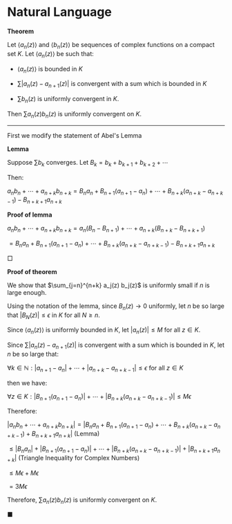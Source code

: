 # Natural Language

**Theorem**

Let ⟨$a_n(z)$⟩ and ⟨$b_n(z)$⟩ be sequences of complex functions on a compact set $K$. Let ⟨$a_n(z)$⟩ be such that:

- ⟨$a_n(z)$⟩ is bounded in $K$

- $\sum |a_n(z) - a_{n+1}(z)|$ is convergent with a sum which is bounded in $K$

- $\sum b_n(z)$ is uniformly convergent in $K$.

Then $\sum a_n(z) b_n(z)$ is uniformly convergent on $K$.

---

First we modify the statement of Abel's Lemma

**Lemma**

Suppose $\sum b_k$ converges. Let $B_k = b_k + b_{k+1} + b_{k+2} + \cdots$

Then:

$a_n b_n + \cdots + a_{n+k} b_{n+k} = B_n a_n + B_{n+1} (a_{n+1} - a_n) + \cdots + B_{n+k} (a_{n+k} - a_{n+k-1}) - B_{n+k+1} a_{n+k}$

**Proof of lemma**

$a_n b_n + \cdots + a_{n+k} b_{n+k} = a_n (B_n - B_{n+1}) + \cdots + a_{n+k} (B_{n+k} - B_{n+k+1})$

$= B_n a_n + B_{n+1} (a_{n+1} - a_n) + \cdots + B_{n+k} (a_{n+k} - a_{n+k-1}) - B_{n+k+1} a_{n+k}$

□

**Proof of theorem**

We show that $\sum_{j=n}^{n+k} a_j(z) b_j(z)$ is uniformly small if $n$ is large enough.

Using the notation of the lemma, since $B_n(z) \to 0$ uniformly, let $n$ be so large that $|B_N(z)| \leq \epsilon$ in $K$ for all $N \geq n$.

Since ⟨$a_n(z)$⟩ is uniformly bounded in $K$, let $|a_n(z)| \leq M$ for all $z \in K$.

Since $\sum |a_n(z) - a_{n+1}(z)|$ is convergent with a sum which is bounded in $K$, let $n$ be so large that:

$\forall k \in \mathbb{N} : |a_{n+1} - a_n| + \cdots + |a_{n+k} - a_{n+k-1}| \leq \epsilon$ for all $z \in K$

then we have:

$\forall z \in K : |B_{n+1} (a_{n+1} - a_n)| + \cdots + |B_{n+k} (a_{n+k} - a_{n+k-1})| \leq M \epsilon$

Therefore:

$|a_n b_n + \cdots + a_{n+k} b_{n+k}| = |B_n a_n + B_{n+1} (a_{n+1} - a_n) + \cdots + B_{n+k} (a_{n+k} - a_{n+k-1}) + B_{n+k+1} a_{n+k}|$ (Lemma)

$\leq |B_n a_n| + |B_{n+1} (a_{n+1} - a_n)| + \cdots + |B_{n+k} (a_{n+k} - a_{n+k-1})| + |B_{n+k+1} a_{n+k}|$ (Triangle Inequality for Complex Numbers)                            

$\leq M \epsilon + M \epsilon$

$= 3M \epsilon$

Therefore, $\sum a_n(z) b_n(z)$ is uniformly convergent on $K$. 

■
